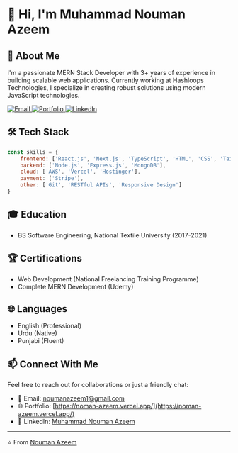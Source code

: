 # 👋 Hi, I'm Muhammad Nouman Azeem

## 💫 About Me
I'm a passionate MERN Stack Developer with 3+ years of experience in building scalable web applications. Currently working at Hashloops Technologies, I specialize in creating robust solutions using modern JavaScript technologies.

<p align="left">
  <a href="mailto:noumanazeem1@gmail.com">
    <img src="https://img.shields.io/badge/Email-noumanazeem1%40gmail.com-blue" alt="Email">
  </a>
  <a href="https://noman-azeem.vercel.app/">
    <img src="https://img.shields.io/badge/Portfolio-Website-green" alt="Portfolio">
  </a>
  <a href="https://www.linkedin.com/in/muhammad-nouman-azeem-23b849211/">
    <img src="https://img.shields.io/badge/LinkedIn-Profile-blue" alt="LinkedIn">
  </a>
</p>

## 🛠️ Tech Stack
```javascript
const skills = {
    frontend: ['React.js', 'Next.js', 'TypeScript', 'HTML', 'CSS', 'Tailwind', 'Bootstrap', 'MUI'],
    backend: ['Node.js', 'Express.js', 'MongoDB'],
    cloud: ['AWS', 'Vercel', 'Hostinger'],
    payment: ['Stripe'],
    other: ['Git', 'RESTful APIs', 'Responsive Design']
}
```
## 🎓 Education
- BS Software Engineering, National Textile University (2017-2021)

## 🏆 Certifications
- Web Development (National Freelancing Training Programme)
- Complete MERN Development (Udemy)

## 🌐 Languages
- English (Professional)
- Urdu (Native)
- Punjabi (Fluent)

## 📫 Connect With Me
Feel free to reach out for collaborations or just a friendly chat:
- 📧 Email: noumanazeem1@gmail.com
- 🌐 Portfolio: [https://noman-azeem.vercel.app/](https://noman-azeem.vercel.app/)
- 💼 LinkedIn: [Muhammad Nouman Azeem](https://www.linkedin.com/in/muhammad-nouman-azeem-23b849211/)

---
⭐️ From [Nouman Azeem](https://github.com/nomi1028)
